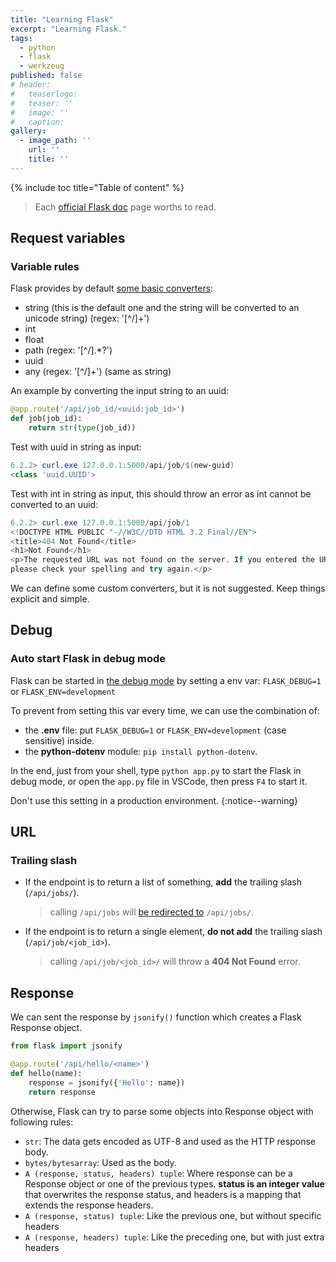 ```yaml
---
title: "Learning Flask"
excerpt: "Learning Flask."
tags:
  - python
  - flask
  - werkzeug
published: false
# header:
#   teaserlogo:
#   teaser: ''
#   image: ''
#   caption:
gallery:
  - image_path: ''
    url: ''
    title: ''
---
```


{% include toc title="Table of content" %}

> Each [official Flask doc](https://flask.palletsprojects.com/en/master/) page worths to read.

## Request variables

### Variable rules

Flask provides by default [some basic converters](https://flask.palletsprojects.com/en/master/quickstart/#variable-rules):

- string (this is the default one and the string will be converted to an unicode string) (regex: '[^/]+')
- int
- float
- path (regex: '[^/].*?')
- uuid
- any (regex: '[^/]+') (same as string)

An example by converting the input string to an uuid:

```python
@app.route('/api/job_id/<uuid:job_id>')
def job(job_id):
    return str(type(job_id))
```

Test with uuid in string as input:

```powershell
6.2.2> curl.exe 127.0.0.1:5000/api/job/$(new-guid)
<class 'uuid.UUID'>
```

Test with int in string as input, this should throw an error as int cannot be converted to an uuid:

```powershell
6.2.2> curl.exe 127.0.0.1:5000/api/job/1
<!DOCTYPE HTML PUBLIC "-//W3C//DTD HTML 3.2 Final//EN">
<title>404 Not Found</title>
<h1>Not Found</h1>
<p>The requested URL was not found on the server. If you entered the URL manually
please check your spelling and try again.</p>
```

We can define some custom converters, but it is not suggested. Keep things explicit and simple.

## Debug

### Auto start Flask in debug mode

Flask can be started in [the debug mode](https://flask.palletsprojects.com/en/master/quickstart/#debug-mode) by setting a env var: `FLASK_DEBUG=1` or `FLASK_ENV=development`

To prevent from setting this var every time, we can use the combination of:

- the **.env** file: put `FLASK_DEBUG=1` or `FLASK_ENV=development` (case sensitive) inside.
- the **python-dotenv** module: `pip install python-dotenv`.

In the end, just from your shell, type `python app.py` to start the Flask in debug mode, or open the `app.py` file in VSCode, then press `F4` to start it.

Don't use this setting in a production environment.
{:notice--warning}

## URL

### Trailing slash

- If the endpoint is to return a list of something, **add** the trailing slash (`/api/jobs/`).
  > calling `/api/jobs` will [be redirected to](https://flask.palletsprojects.com/en/master/quickstart/#unique-urls-redirection-behavior) `/api/jobs/`.
- If the endpoint is to return a single element, **do not add** the trailing slash (`/api/job/<job_id>`).
  > calling `/api/job/<job_id>/` will throw a **404 Not Found** error.

## Response

We can sent the response by `jsonify()` function which creates a Flask Response object.

```python
from flask import jsonify

@app.route('/api/hello/<name>')
def hello(name):
    response = jsonify({'Hello': name})
    return response
```

Otherwise, Flask can try to parse some objects into Response object with following rules:

- `str`: The data gets encoded as UTF-8 and used as the HTTP response body.
- `bytes/bytesarray`: Used as the body.
- `A (response, status, headers) tuple`: Where response can be a Response object or one of the previous types. **status is an integer value** that overwrites the response status, and headers is a mapping that extends the response headers.
- `A (response, status) tuple`: Like the previous one, but without specific headers
- `A (response, headers) tuple`: Like the preceding one, but with just extra headers
